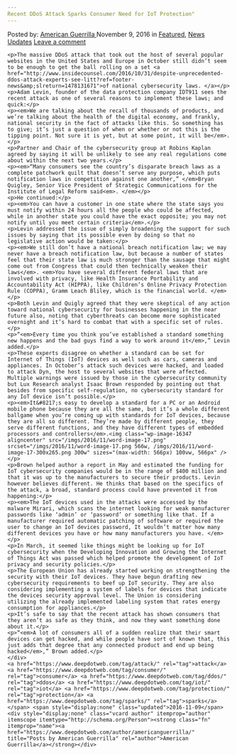 ```yaml
---
Recent DDoS Attack Sparks Consumer Need for IoT Protection"
---
```

<article class="post-listing post-16346 post type-post status-publish format-standard has-post-thumbnail hentry  tag-attack tag-consumer tag-ddos tag-iot tag-protection tag-sparks">
    <div class="post-inner">
        <span>Posted by: <a href="https://www.deepdotweb.com/author/americanguerrilla/" title="">American Guerrilla </a></span>
    <span>November 9, 2016</span>
    <span>in <a href="https://www.deepdotweb.com/category/deepdot-news/" rel="category tag">Featured</a>, <a href="https://www.deepdotweb.com/category/news-updates/" rel="category tag">News Updates</a></span>
    <span><a href="https://www.deepdotweb.com/2016/11/09/recent-ddos-attack-sparks-consumer-need-iot-protection/#respond">Leave a comment</a></span>
    </p>
    <div class="clear"></div>
    
    <p>The massive DDoS attack that took out the host of several popular websites in the United States and Europe in October still didn’t seem to be enough to get the ball rolling on a set <a href="http://www.insidecounsel.com/2016/10/31/despite-unprecedented-ddos-attack-experts-see-litt?ref=footer-news&amp;slreturn=1478131671">of national cybersecurity laws. </a></p>
    <p>Adam Levin, founder of the data protection company IDT911 sees the recent attack as one of several reasons to implement these laws; and quick:</p>
    <p><em>We are talking about the recall of thousands of products, and we’re talking about the health of the digital economy, and frankly, national security in the fact of attacks like this. So something has to give; it’s just a question of when or whether or not this is the tipping point. Not sure it is yet, but at some point, it will be</em>.</p>
    <p>Partner and Chair of the cybersecurity group at Robins Kaplan agreed by saying it will be unlikely to see any real regulations come about within the next two years.</p>
    <p><em>“Many consumers see the country’s disparate breach laws as a complete patchwork quilt that doesn’t serve any purpose, which puts notification laws in competition against one another,” </em>Bryan Quigley, Senior Vice President of Strategic Communications for the Institute of Legal Reform said<em>. </em></p>
    <p>He continued:</p>
    <p><em>You can have a customer in one state where the state says you must notify within 24 hours all the people who could be affected, while in another state you could have the exact opposite; you may not notify until you meet certain criteria</em>.</p>
    <p>Levin addressed the issue of simply broadening the support for such issues by saying that its possible even by doing so that no legislative action would be taken:</p>
    <p><em>We still don’t have a national breach notification law; we may never have a breach notification law, but because a number of states feel that their state law is much stronger than the sausage that might come out from Congress that could then technically weaken their laws</em>. <em>You have several different federal laws that are involved with privacy, like Health Insurance Portability and Accountability Act (HIPPA), like Children’s Online Privacy Protection Rule (COPPA), Gramm Leach Bliley, which is the financial world. </em></p>
    <p>Both Levin and Quigly agreed that they were skeptical of any action toward national cybersecurity for businesses happening in the near future also, noting that cyberthreats can become more sophisticated overnight and it’s hard to combat that with a specific set of rules.</p>
    <p>“<em>Every time you think you’ve established a standard something new happens and the bad guys find a way to work around it</em>,” Levin added.</p>
    <p>These experts disagree on whether a standard can be set for Internet of Things (IoT) devices as well such as cars, cameras and appliances. In October’s attack such devices were hacked, and loaded to attack Dyn, the host to several websites that were affected. Multiple warnings were issued by those in the cybersecurity community but Lux Research analyst Isaac Brown responded by pointing out that besides from specific self-regulation, no cybersecurity standard for any IoT device isn’t possible.</p>
    <p><em>It&#8217;s easy to develop a standard for a PC or an Android mobile phone because they are all the same, but it’s a whole different ballgame when you’re coming up with standards for IoT devices, because they are all so different. They’re made by different people, they serve different functions, and they have different types of embedded processors and controllers</em>.<img class="wp-image-16347 aligncenter" src="/imgs/2016/11/word-image-17.png" srcset="/imgs/2016/11/word-image-17.png 566w, /imgs/2016/11/word-image-17-300x265.png 300w" sizes="(max-width: 566px) 100vw, 566px" /></p>
    <p>Brown helped author a report in May and estimated the funding for IoT cybersecurity companies would be in the range of $400 million and that it was up to the manufacturers to secure their products. Levin however believes different. He thinks that based on the specifics of the attack, a broad, standard process could have prevented it from happening:</p>
    <p><em>The IoT devices used in the attacks were accessed by the malware Mirari, which scans the internet looking for weak manufacturer passwords like ‘admin’ or ‘password’ or something like that. If a manufacturer required automatic patching of software or required the user to change an IoT devices password, It wouldn’t matter how many different devices you have or how many manufacturers you have. </em></p>
    <p>In March, it seemed like things might be looking up for IoT cybersecurity when the Developing Innovation and Growing the Internet of Things Act was passed which helped promote the development of IoT privacy and security policies.</p>
    <p>The European Union has already started working on strengthening the security with their IoT devices. They have begun drafting new cybersecurity requirements to beef up IoT security. They are also considering implementing a system of labels for devices that indicate the devices security approval level. The Union is considering utilizing the already implemented labeling system that rates energy consumption for appliances.</p>
    <p>It’s safe to say that the recent attack has shown consumers that they aren’t as safe as they think, and now they want something done about it.</p>
    <p>“<em>A lot of consumers all of a sudden realize that their smart devices can get hacked, and while people have sort of known that, this just adds that degree that any connected product and end up being hacked</em>,” Brown added.</p>
    </div>
    <a href="https://www.deepdotweb.com/tag/attack/" rel="tag">attack</a> <a href="https://www.deepdotweb.com/tag/consumer/" rel="tag">consumer</a> <a href="https://www.deepdotweb.com/tag/ddos/" rel="tag">ddos</a> <a href="https://www.deepdotweb.com/tag/iot/" rel="tag">iot</a> <a href="https://www.deepdotweb.com/tag/protection/" rel="tag">protection</a> <a href="https://www.deepdotweb.com/tag/sparks/" rel="tag">sparks</a></span> <span style="display:none" class="updated">2016-11-09</span>
    <div style="display:none" class="vcard author" itemprop="author" itemscope itemtype="http://schema.org/Person"><strong class="fn" itemprop="name"><a href="https://www.deepdotweb.com/author/americanguerrilla/" title="Posts by American Guerrilla" rel="author">American Guerrilla</a></strong></div>
    

